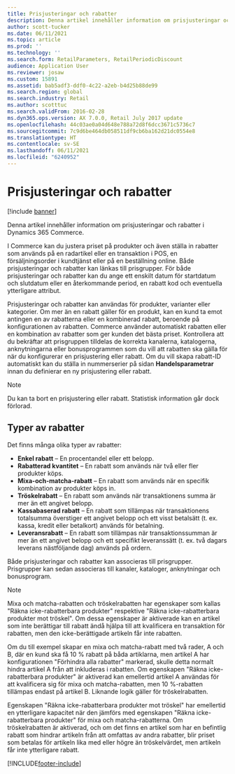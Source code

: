 ```yaml
---
title: Prisjusteringar och rabatter
description: Denna artikel innehåller information om prisjusteringar och rabatter i Dynamics 365 Commerce.
author: scott-tucker
ms.date: 06/11/2021
ms.topic: article
ms.prod: ''
ms.technology: ''
ms.search.form: RetailParameters, RetailPeriodicDiscount
audience: Application User
ms.reviewer: josaw
ms.custom: 15891
ms.assetid: bab5adf3-ddf0-4c22-a2eb-b4d25b88de99
ms.search.region: global
ms.search.industry: Retail
ms.author: scotttuc
ms.search.validFrom: 2016-02-28
ms.dyn365.ops.version: AX 7.0.0, Retail July 2017 update
ms.openlocfilehash: 44c03ae0a04d648e788a72d8f6dcc3671c5736c7
ms.sourcegitcommit: 7c9d6be464db058511df9cb6ba162d21dc0554e8
ms.translationtype: HT
ms.contentlocale: sv-SE
ms.lasthandoff: 06/11/2021
ms.locfileid: "6240952"
---
```

# <a name="price-adjustments-and-discounts"></a>Prisjusteringar och rabatter

[!include [banner](includes/banner.md)]

Denna artikel innehåller information om prisjusteringar och rabatter i Dynamics 365 Commerce.

I Commerce kan du justera priset på produkter och även ställa in rabatter som används på en radartikel eller en transaktion i POS, en försäljningsorder i kundtjänst eller på en beställning online. Både prisjusteringar och rabatter kan länkas till prisgrupper. För både prisjusteringar och rabatter kan du ange ett enskilt datum för startdatum och slutdatum eller en återkommande period, en rabatt kod och eventuella ytterligare attribut. 

Prisjusteringar och rabatter kan användas för produkter, varianter eller kategorier. Om mer än en rabatt gäller för en produkt, kan en kund ta emot antingen en av rabatterna eller en kombinerad rabatt, beroende på konfigurationen av rabatten. Commerce använder automatiskt rabatten eller en kombination av rabatter som ger kunden det bästa priset. Kontrollera att du bekräftar att prisgruppen tilldelas de korrekta kanalerna, katalogerna, anknytningarna eller bonusprogrammen som du vill att rabatten ska gälla för när du konfigurerar en prisjustering eller rabatt. Om du vill skapa rabatt-ID automatiskt kan du ställa in nummerserier på sidan **Handelsparametrar** innan du definierar en ny prisjustering eller rabatt.

> [!NOTE]
> Du kan ta bort en prisjustering eller rabatt. Statistisk information går dock förlorad.

## <a name="types-of-discounts"></a>Typer av rabatter

Det finns många olika typer av rabatter:

- **Enkel rabatt** – En procentandel eller ett belopp.
- **Rabatterad kvantitet** – En rabatt som används när två eller fler produkter köps.
- **Mixa-och-matcha-rabatt** – En rabatt som används när en specifik kombination av produkter köps in.
- **Tröskelrabatt** – En rabatt som används när transaktionens summa är mer än ett angivet belopp.
- **Kassabaserad rabatt** – En rabatt som tillämpas när transaktionens totalsumma överstiger ett angivet belopp och ett visst betalsätt (t. ex. kassa, kredit eller betalkort) används för betalning.
- **Leveransrabatt** – En rabatt som tillämpas när transaktionssumman är mer än ett angivet belopp och ett specifikt leveranssätt (t. ex. två dagars leverans nästföljande dag) används på ordern.

Både prisjusteringar och rabatter kan associeras till prisgrupper. Prisgrupper kan sedan associeras till kanaler, kataloger, anknytningar och bonusprogram.

> [!NOTE]
> Mixa och matcha-rabatten och tröskelrabatten har egenskaper som kallas "Räkna icke-rabatterbara produkter" respektive "Räkna icke-rabatterbara produkter mot tröskel". Om dessa egenskaper är aktiverade kan en artikel som inte berättigar till rabatt ändå hjälpa till att kvalificera en transaktion för rabatten, men den icke-berättigade artikeln får inte rabatten. 
> 
> Om du till exempel skapar en mixa och matcha-rabatt med två rader, A och B, där en kund ska få 10 % rabatt på båda artiklarna, men artikel A har konfigurationen "Förhindra alla rabatter" markerad, skulle detta normalt hindra artikel A från att inkluderas i rabatten. Om egenskapen "Räkna icke-rabatterbara produkter" är aktiverad kan emellertid artikel A användas för att kvalificera sig för mixa och matcha-rabatten, men 10 %-rabatten tillämpas endast på artikel B. Liknande logik gäller för tröskelrabatten. 
>
> Egenskapen "Räkna icke-rabatterbara produkter mot tröskel" har emellertid en ytterligare kapacitet när den jämförs med egenskapen "Räkna icke-rabatterbara produkter" för mixa och matcha-rabatterna. Om tröskelrabatten är aktiverad, och om det finns en artikel som har en befintlig rabatt som hindrar artikeln från att omfattas av andra rabatter, blir priset som betalas för artikeln lika med eller högre än tröskelvärdet, men artikeln får inte ytterligare rabatt.


[!INCLUDE[footer-include](../includes/footer-banner.md)]
